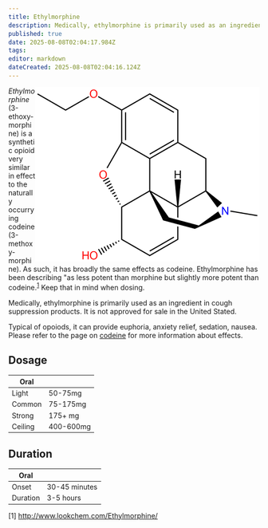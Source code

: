 ```yaml
---
title: Ethylmorphine
description: Medically, ethylmorphine is primarily used as an ingredient in cough suppression products. It is not approved for sale in the United Stated.
published: true
date: 2025-08-08T02:04:17.984Z
tags: 
editor: markdown
dateCreated: 2025-08-08T02:04:16.124Z
---
```


<img src="/assets/ethylmorphine_structure_small.png" align="right">

*Ethylmorphine* (3-ethoxy-morphine) is a synthetic opioid very similar in effect to the naturally occurrying codeine (3-methoxy-morphine). As such, it has broadly the same effects as codeine. Ethylmorphine has been describing "as less potent than morphine but slightly more potent than codeine.<sup>[1](#ref1)</sup> Keep that in mind when dosing.

Medically, ethylmorphine is primarily used as an ingredient in cough suppression products. It is not approved for sale in the United Stated.

Typical of opoiods, it can provide euphoria, anxiety relief, sedation, nausea. Please refer to the page on [codeine](/en/opioids/codeine) for more information about effects.

## Dosage

| Oral |  |
|------|---|
| Light | 50-75mg |
| Common | 75-175mg |
| Strong | 175+ mg |
| Ceiling | 400-600mg |

## Duration

| Oral |  |
|------|---|
| Onset | 30-45 minutes |
| Duration | 3-5 hours |

<a name="ref1"></a>[1] http://www.lookchem.com/Ethylmorphine/